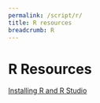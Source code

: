 ```yaml
---
permalink: /script/r/
title: R resources
breadcrumb: R
---
```


# R Resources

[Installing R and R Studio](install)
